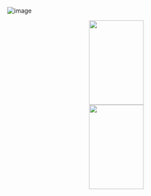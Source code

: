 ![image](https://images-wixmp-ed30a86b8c4ca887773594c2.wixmp.com/f/12cbe8a4-f55c-4b40-85bb-d8e1405e7b84/dez5d9x-79cb89e0-a551-4731-82cd-399bbc6ea0c5.gif?token=eyJ0eXAiOiJKV1QiLCJhbGciOiJIUzI1NiJ9.eyJzdWIiOiJ1cm46YXBwOjdlMGQxODg5ODIyNjQzNzNhNWYwZDQxNWVhMGQyNmUwIiwiaXNzIjoidXJuOmFwcDo3ZTBkMTg4OTgyMjY0MzczYTVmMGQ0MTVlYTBkMjZlMCIsIm9iaiI6W1t7InBhdGgiOiJcL2ZcLzEyY2JlOGE0LWY1NWMtNGI0MC04NWJiLWQ4ZTE0MDVlN2I4NFwvZGV6NWQ5eC03OWNiODllMC1hNTUxLTQ3MzEtODJjZC0zOTliYmM2ZWEwYzUuZ2lmIn1dXSwiYXVkIjpbInVybjpzZXJ2aWNlOmZpbGUuZG93bmxvYWQiXX0.F3BLEOSDxCVgRlKV6n0ureGuMiFeHbMtV5bN-SGVQRc)

<div align="center">
   <img width="50%" height="195em" src="https://github-readme-stats.vercel.app/api?username=tonsatomicos&show_icons=true&theme=synthwave"/>
    
   <img width="50%" height="195em" src="https://github-readme-stats.vercel.app/api/top-langs/?username=tonsatomicos&langs_count=5&theme=synthwave&count_private=true&hide=html"/>
</div>

